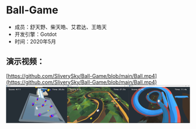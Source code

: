 # Ball-Game
- 成员：舒天野、柴天皓、艾君达、王皓天
- 开发引擎：Gotdot
- 时间：2020年5月
## 演示视频：
[https://github.com/SliverySky/Ball-Game/blob/main/Ball.mp4](https://github.com/SliverySky/Ball-Game/blob/main/Ball.mp4)
![Loading](https://github.com/SliverySky/Ball-Game/blob/main/Ball.png)
